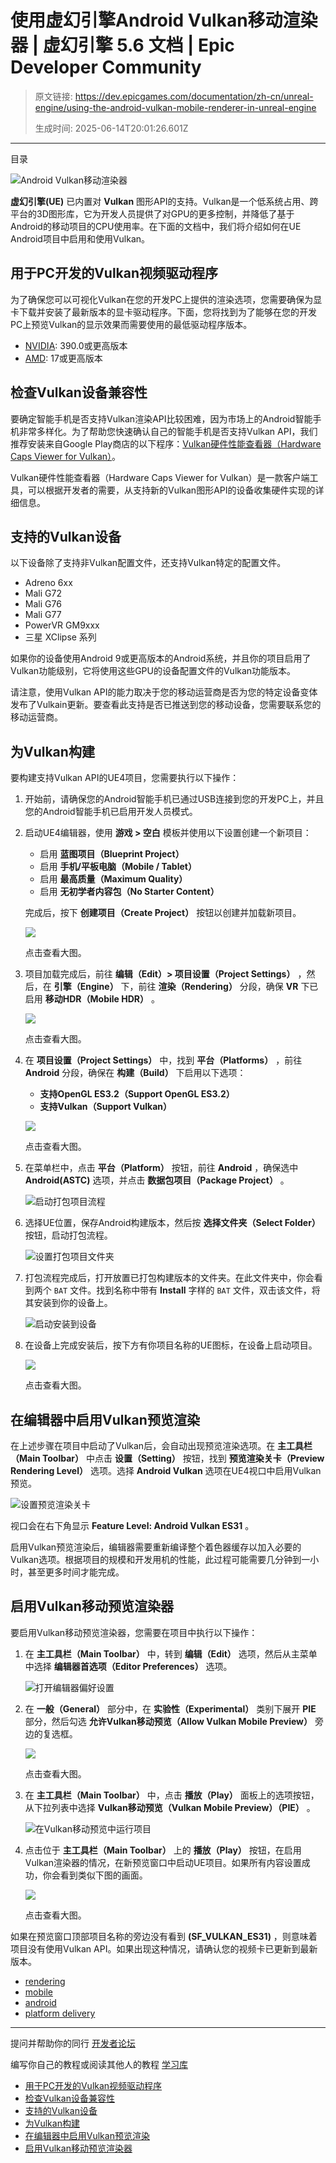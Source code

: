 # 使用虚幻引擎Android Vulkan移动渲染器 | 虚幻引擎 5.6 文档 | Epic Developer Community

> 原文链接: https://dev.epicgames.com/documentation/zh-cn/unreal-engine/using-the-android-vulkan-mobile-renderer-in-unreal-engine
> 
> 生成时间: 2025-06-14T20:01:26.601Z

---

目录

![Android Vulkan移动渲染器](https://dev.epicgames.com/community/api/documentation/image/682af7d9-42df-4a27-83a6-df53c428183a?resizing_type=fill&width=1920&height=335)

**虚幻引擎(UE)** 已内置对 **Vulkan** 图形API的支持。Vulkan是一个低系统占用、跨平台的3D图形库，它为开发人员提供了对GPU的更多控制，并降低了基于Android的移动项目的CPU使用率。在下面的文档中，我们将介绍如何在UE Android项目中启用和使用Vulkan。

## 用于PC开发的Vulkan视频驱动程序

为了确保您可以可视化Vulkan在您的开发PC上提供的渲染选项，您需要确保为显卡下载并安装了最新版本的显卡驱动程序。下面，您将找到为了能够在您的开发PC上预览Vulkan的显示效果而需要使用的最低驱动程序版本。

-   [NVIDIA](http://www.nvidia.com/Download/index.aspx): 390.0或更高版本
-   [AMD](https://www.amd.com/zh-hans/support): 17或更高版本

## 检查Vulkan设备兼容性

要确定智能手机是否支持Vulkan渲染API比较困难，因为市场上的Android智能手机非常多样化。为了帮助您快速确认自己的智能手机是否支持Vulkan API，我们推荐安装来自Google Play商店的以下程序：[Vulkan硬件性能查看器（Hardware Caps Viewer for Vulkan）](https://play.google.com/store/apps/details)。

Vulkan硬件性能查看器（Hardware Caps Viewer for Vulkan）是一款客户端工具，可以根据开发者的需要，从支持新的Vulkan图形API的设备收集硬件实现的详细信息。

## 支持的Vulkan设备

以下设备除了支持非Vulkan配置文件，还支持Vulkan特定的配置文件。

-   Adreno 6xx
-   Mali G72
-   Mali G76
-   Mali G77
-   PowerVR GM9xxx
-   三星 XClipse 系列

如果你的设备使用Android 9或更高版本的Android系统，并且你的项目启用了Vulkan功能级别，它将使用这些GPU的设备配置文件的Vulkan功能版本。

请注意，使用Vulkan API的能力取决于您的移动运营商是否为您的特定设备变体发布了Vulkain更新。要查看此支持是否已推送到您的移动设备，您需要联系您的移动运营商。

## 为Vulkan构建

要构建支持Vulkan API的UE4项目，您需要执行以下操作：

1.  开始前，请确保您的Android智能手机已通过USB连接到您的开发PC上，并且您的Android智能手机已启用开发人员模式。
    
2.  启动UE4编辑器，使用 **游戏 > 空白** 模板并使用以下设置创建一个新项目：
    
    -   启用 **蓝图项目（Blueprint Project）**
    -   启用 **手机/平板电脑（Mobile / Tablet）**
    -   启用 **最高质量（Maximum Quality）**
    -   启用 **无初学者内容包（No Starter Content）**
    
    完成后，按下 **创建项目（Create Project）** 按钮以创建并加载新项目。
    
    [![](https://d1iv7db44yhgxn.cloudfront.net/documentation/images/a99a3961-cdc1-4ced-b5f1-090179eff0b6/ue5_1-01-creating-project-setup.png)](https://d1iv7db44yhgxn.cloudfront.net/documentation/images/a99a3961-cdc1-4ced-b5f1-090179eff0b6/ue5_1-01-creating-project-setup.png)
    
    点击查看大图。
    
3.  项目加载完成后，前往 **编辑（Edit）> 项目设置（Project Settings）** ，然后，在 **引擎（Engine）** 下，前往 **渲染（Rendering）** 分段，确保 **VR** 下已启用 **移动HDR（Mobile HDR）** 。
    
    [![](https://d1iv7db44yhgxn.cloudfront.net/documentation/images/2f9431a8-996b-4a2c-8e3f-be57810f2205/ue5_1-02-mobile-hdr.png)](https://d1iv7db44yhgxn.cloudfront.net/documentation/images/2f9431a8-996b-4a2c-8e3f-be57810f2205/ue5_1-02-mobile-hdr.png)
    
    点击查看大图。
    
4.  在 **项目设置（Project Settings）** 中，找到 **平台（Platforms）** ，前往 **Android** 分段，确保在 **构建（Build）** 下启用以下选项：
    
    -   **支持OpenGL ES3.2（Support OpenGL ES3.2）**
    -   **支持Vulkan（Support Vulkan）**
    
    [![](https://d1iv7db44yhgxn.cloudfront.net/documentation/images/6bd415cd-6731-471a-ba91-54727bf0c107/ue5_1-03-set-build-options.png)](https://d1iv7db44yhgxn.cloudfront.net/documentation/images/6bd415cd-6731-471a-ba91-54727bf0c107/ue5_1-03-set-build-options.png)
    
    点击查看大图。
    
5.  在菜单栏中，点击 **平台（Platform）** 按钮，前往 **Android** ，确保选中 **Android(ASTC)** 选项，并点击 **数据包项目（Package Project）** 。
    
    ![启动打包项目流程](https://d1iv7db44yhgxn.cloudfront.net/documentation/images/d9e244eb-6502-4a83-9ae7-af18cd3edd22/ue5_1-04-launch-packaging-project.png "Launch packaging project process")
6.  选择UE位置，保存Android构建版本，然后按 **选择文件夹（Select Folder）** 按钮，启动打包流程。
    
    ![设置打包项目文件夹](https://d1iv7db44yhgxn.cloudfront.net/documentation/images/60413a26-12f7-480b-a641-be77d2bf057f/ue5_1-05-save-build-location.png "Set packaging project folder")
7.  打包流程完成后，打开放置已打包构建版本的文件夹。在此文件夹中，你会看到两个 `BAT` 文件。找到名称中带有 **Install** 字样的 `BAT` 文件，双击该文件，将其安装到你的设备上。
    
    ![启动安装到设备](https://d1iv7db44yhgxn.cloudfront.net/documentation/images/05e94bcd-2c21-4c8e-87ac-1bf3ac925474/ue5_1-06-launch-installation.png "Launch installation to device")
8.  在设备上完成安装后，按下方有你项目名称的UE图标，在设备上启动项目。
    
    [![](https://d1iv7db44yhgxn.cloudfront.net/documentation/images/c31652e0-24f7-4dbe-9e1e-bc4c2145aa2f/ue5_1-07-project-on-device.png)](https://d1iv7db44yhgxn.cloudfront.net/documentation/images/c31652e0-24f7-4dbe-9e1e-bc4c2145aa2f/ue5_1-07-project-on-device.png)
    
    点击查看大图。
    

## 在编辑器中启用Vulkan预览渲染

在上述步骤在项目中启动了Vulkan后，会自动出现预览渲染选项。在 **主工具栏（Main Toolbar）** 中点击 **设置（Setting）** 按钮，找到 **预览渲染关卡（Preview Rendering Level）** 选项。选择 **Android Vulkan** 选项在UE4视口中启用Vulkan预览。

![设置预览渲染关卡](https://d1iv7db44yhgxn.cloudfront.net/documentation/images/f42e7c7d-d8b5-4860-84dc-a8bb70305b58/ue5_1-08-set-preview-rendering-level.png "Set Preview Rendering Level")

视口会在右下角显示 **Feature Level: Android Vulkan ES31** 。

启用Vulkan预览渲染后，编辑器需要重新编译整个着色器缓存以加入必要的Vulkan选项。根据项目的规模和开发用机的性能，此过程可能需要几分钟到一小时，甚至更多时间才能完成。

## 启用Vulkan移动预览渲染器

要启用Vulkan移动预览渲染器，您需要在项目中执行以下操作：

1.  在 **主工具栏（Main Toolbar）** 中，转到 **编辑（Edit）** 选项，然后从主菜单中选择 **编辑器首选项（Editor Preferences）** 选项。
    
    ![打开编辑器偏好设置](https://d1iv7db44yhgxn.cloudfront.net/documentation/images/3c4f506c-de1f-45c8-b2c8-22d056e05272/ue5_1-09-open-editor-preferences.png "Open Editor Preferences")
2.  在 **一般（General）** 部分中，在 **实验性（Experimental）** 类别下展开 **PIE** 部分，然后勾选 **允许Vulkan移动预览（Allow Vulkan Mobile Preview）** 旁边的复选框。
    
    [![](https://d1iv7db44yhgxn.cloudfront.net/documentation/images/4c878657-95bf-4cc0-86b5-b1891c81f43b/ue5_1-10-allow-vmp.png)](https://d1iv7db44yhgxn.cloudfront.net/documentation/images/4c878657-95bf-4cc0-86b5-b1891c81f43b/ue5_1-10-allow-vmp.png)
    
    点击查看大图。
    
3.  在 **主工具栏（Main Toolbar）** 中，点击 **播放（Play）** 面板上的选项按钮，从下拉列表中选择 **Vulkan移动预览（Vulkan Mobile Preview）（PIE）** 。
    
    ![在Vulkan移动预览中运行项目](https://d1iv7db44yhgxn.cloudfront.net/documentation/images/7c1c7aa5-ee84-4834-8448-7afc39b34379/ue5_1-11-run-project-in-vmp.png "Run project in Vulkan Mobile Preview")
4.  点击位于 **主工具栏（Main Toolbar）** 上的 **播放（Play）** 按钮，在启用Vulkan渲染器的情况，在新预览窗口中启动UE项目。如果所有内容设置成功，你会看到类似下图的画面。
    
    [![](https://d1iv7db44yhgxn.cloudfront.net/documentation/images/49631403-80f3-485c-8d1d-1bc956dfdde3/ue5_1-12-vmp-window.png)](https://d1iv7db44yhgxn.cloudfront.net/documentation/images/49631403-80f3-485c-8d1d-1bc956dfdde3/ue5_1-12-vmp-window.png)
    
    点击查看大图。
    

如果在预览窗口顶部项目名称的旁边没有看到 **(SF\_VULKAN\_ES31)** ，则意味着项目没有使用Vulkan API。如果出现这种情况，请确认您的视频卡已更新到最新版本。

-   [rendering](https://dev.epicgames.com/community/search?query=rendering)
-   [mobile](https://dev.epicgames.com/community/search?query=mobile)
-   [android](https://dev.epicgames.com/community/search?query=android)
-   [platform delivery](https://dev.epicgames.com/community/search?query=platform%20delivery)

* * *

提问并帮助你的同行 [开发者论坛](https://forums.unrealengine.com/categories?tag=unreal-engine)

编写你自己的教程或阅读其他人的教程 [学习库](https://dev.epicgames.com/community/unreal-engine/learning)

-   [用于PC开发的Vulkan视频驱动程序](/documentation/zh-cn/unreal-engine/using-the-android-vulkan-mobile-renderer-in-unreal-engine#%E7%94%A8%E4%BA%8Epc%E5%BC%80%E5%8F%91%E7%9A%84vulkan%E8%A7%86%E9%A2%91%E9%A9%B1%E5%8A%A8%E7%A8%8B%E5%BA%8F)
-   [检查Vulkan设备兼容性](/documentation/zh-cn/unreal-engine/using-the-android-vulkan-mobile-renderer-in-unreal-engine#%E6%A3%80%E6%9F%A5vulkan%E8%AE%BE%E5%A4%87%E5%85%BC%E5%AE%B9%E6%80%A7)
-   [支持的Vulkan设备](/documentation/zh-cn/unreal-engine/using-the-android-vulkan-mobile-renderer-in-unreal-engine#%E6%94%AF%E6%8C%81%E7%9A%84vulkan%E8%AE%BE%E5%A4%87)
-   [为Vulkan构建](/documentation/zh-cn/unreal-engine/using-the-android-vulkan-mobile-renderer-in-unreal-engine#%E4%B8%BAvulkan%E6%9E%84%E5%BB%BA)
-   [在编辑器中启用Vulkan预览渲染](/documentation/zh-cn/unreal-engine/using-the-android-vulkan-mobile-renderer-in-unreal-engine#%E5%9C%A8%E7%BC%96%E8%BE%91%E5%99%A8%E4%B8%AD%E5%90%AF%E7%94%A8vulkan%E9%A2%84%E8%A7%88%E6%B8%B2%E6%9F%93)
-   [启用Vulkan移动预览渲染器](/documentation/zh-cn/unreal-engine/using-the-android-vulkan-mobile-renderer-in-unreal-engine#%E5%90%AF%E7%94%A8vulkan%E7%A7%BB%E5%8A%A8%E9%A2%84%E8%A7%88%E6%B8%B2%E6%9F%93%E5%99%A8)